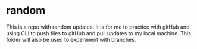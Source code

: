 # random
This is a repo with random updates. It is for me to practice with gitHub and using 
CLI to push files to gitHub and pull updates to my local machine. This folder will 
also be used to experiment with branches. 
